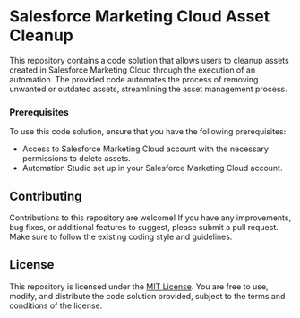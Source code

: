 # Salesforce Marketing Cloud Asset Cleanup

This repository contains a code solution that allows users to cleanup assets created in Salesforce Marketing Cloud through the execution of an automation. The provided code automates the process of removing unwanted or outdated assets, streamlining the asset management process.

### Prerequisites

To use this code solution, ensure that you have the following prerequisites:

- Access to Salesforce Marketing Cloud account with the necessary permissions to delete assets.
- Automation Studio set up in your Salesforce Marketing Cloud account.

## Contributing

Contributions to this repository are welcome! If you have any improvements, bug fixes, or additional features to suggest, please submit a pull request. Make sure to follow the existing coding style and guidelines.

## License

This repository is licensed under the [MIT License](LICENSE). You are free to use, modify, and distribute the code solution provided, subject to the terms and conditions of the license.

